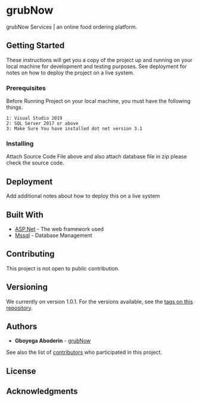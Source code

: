 # grubNow
grubNow Services | an online food ordering platform.

## Getting Started

These instructions will get you a copy of the project up and running on your local machine for development and testing purposes. See deployment for notes on how to deploy the project on a live system.

### Prerequisites

Before Running Project on your local machine, you must have the following things.

```
1: Visual Studio 2019
2: SQL Server 2017 or above
3: Make Sure You have installed dot net version 3.1
```

### Installing

Attach Source Code File above and also attach database file in zip please check the source code.

## Deployment

Add additional notes about how to deploy this on a live system 

## Built With

* [ASP.Net](https://docs.microsoft.com/en-us/aspnet/core/?view=aspnetcore-3.1) - The web framework used
* [Mssql](https://docs.microsoft.com/en-us/sql/?view=sql-server-ver15) - Database Management
## Contributing

This project is not open to public contribution.

## Versioning

We currently on version 1.0.1. For the versions available, see the [tags on this repository](https://github.com/gabod2000/grubNow/tags). 

## Authors

* **Gboyega Aboderin** - [grubNow](https://github.com/gabod2000/grubNow)

See also the list of [contributors](https://github.com/gabod2000/grubNow/contributors) who participated in this project.

## License

## Acknowledgments
